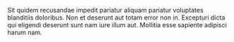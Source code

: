 Sit quidem recusandae impedit pariatur aliquam pariatur voluptates blanditiis doloribus. Non et deserunt aut totam error non in. Excepturi dicta qui eligendi deserunt sunt nam iure illum aut. Mollitia esse sapiente adipisci harum nam.